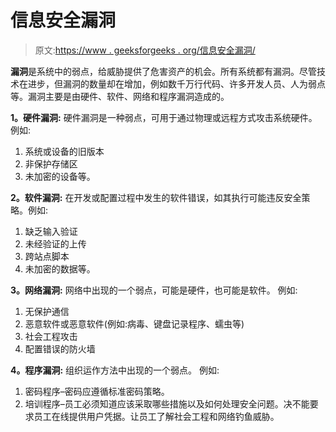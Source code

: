# 信息安全漏洞

> 原文:[https://www . geeksforgeeks . org/信息安全漏洞/](https://www.geeksforgeeks.org/vulnerabilities-in-information-security/)

**漏洞**是系统中的弱点，给威胁提供了危害资产的机会。所有系统都有漏洞。尽管技术在进步，但漏洞的数量却在增加，例如数千万行代码、许多开发人员、人为弱点等。漏洞主要是由硬件、软件、网络和程序漏洞造成的。

**1。硬件漏洞:**
硬件漏洞是一种弱点，可用于通过物理或远程方式攻击系统硬件。
例如:

1.  系统或设备的旧版本
2.  非保护存储区
3.  未加密的设备等。

**2。软件漏洞:**
在开发或配置过程中发生的软件错误，如其执行可能违反安全策略。例如:

1.  缺乏输入验证
2.  未经验证的上传
3.  跨站点脚本
4.  未加密的数据等。

**3。网络漏洞:**
网络中出现的一个弱点，可能是硬件，也可能是软件。
例如:

1.  无保护通信
2.  恶意软件或恶意软件(例如:病毒、键盘记录程序、蠕虫等)
3.  社会工程攻击
4.  配置错误的防火墙

**4。程序漏洞:**
组织运作方法中出现的一个弱点。
例如:

1.  密码程序–密码应遵循标准密码策略。
2.  培训程序–员工必须知道应该采取哪些措施以及如何处理安全问题。决不能要求员工在线提供用户凭据。让员工了解社会工程和网络钓鱼威胁。
